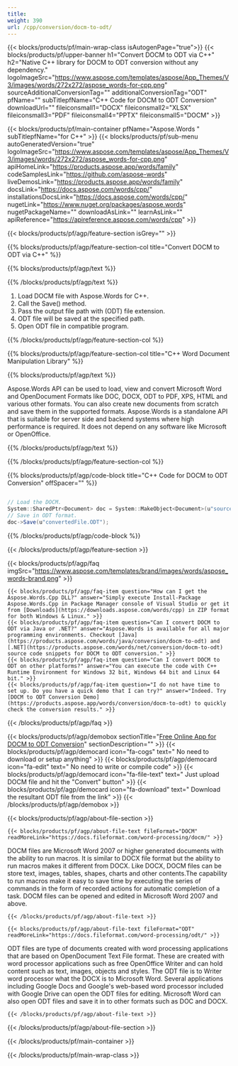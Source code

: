 ```yaml
---
title:  
weight: 390
url: /cpp/conversion/docm-to-odt/ 
---
```


{{< blocks/products/pf/main-wrap-class isAutogenPage="true">}}
{{< blocks/products/pf/upper-banner h1="Convert DOCM to ODT via C++" h2="Native C++ library for DOCM to ODT conversion without any dependency." logoImageSrc="https://www.aspose.com/templates/aspose/App_Themes/V3/images/words/272x272/aspose_words-for-cpp.png" sourceAdditionalConversionTag="" additionalConversionTag="ODT" pfName="" subTitlepfName="C++ Code for DOCM to ODT Conversion" downloadUrl="" fileiconsmall1="DOCX" fileiconsmall2="XLSX" fileiconsmall3="PDF" fileiconsmall4="PPTX" fileiconsmall5="DOCM" >}}

{{< blocks/products/pf/main-container pfName="Aspose.Words " subTitlepfName="for C++" >}}
{{< blocks/products/pf/sub-menu autoGeneratedVersion="true" logoImageSrc="https://www.aspose.com/templates/aspose/App_Themes/V3/images/words/272x272/aspose_words-for-cpp.png" apiHomeLink="https://products.aspose.app/words/family" codeSamplesLink="https://github.com/aspose-words" liveDemosLink="https://products.aspose.app/words/family" docsLink="https://docs.aspose.com/words/cpp/" installationsDocsLink="https://docs.aspose.com/words/cpp/" nugetLink="https://www.nuget.org/packages/aspose.words" nugetPackageName="" downloadAsLink="" learnAsLink="" apiReference="https://apireference.aspose.com/words/cpp" >}}

{{< blocks/products/pf/agp/feature-section isGrey="" >}}

{{% blocks/products/pf/agp/feature-section-col title="Convert DOCM to ODT via C++" %}}

{{% blocks/products/pf/agp/text %}}

{{% /blocks/products/pf/agp/text %}}

1.  Load DOCM file with Aspose.Words for C++.
1.  Call the Save() method.
1.  Pass the output file path with (ODT) file extension.
1.  ODT file will be saved at the specified path.
1.  Open ODT file in compatible program.

{{% /blocks/products/pf/agp/feature-section-col %}}

{{% blocks/products/pf/agp/feature-section-col title="C++ Word Document Manipulation Library" %}}

{{% blocks/products/pf/agp/text %}}

 Aspose.Words API can be used to load, view and convert Microsoft Word and OpenDocument Formats like DOC, DOCX, ODT to PDF, XPS, HTML and various other formats. You can also create new documents from scratch and save them in the supported formats. Aspose.Words is a standalone API that is suitable for server side and backend systems where high performance is required. It does not depend on any software like Microsoft or OpenOffice.

{{% /blocks/products/pf/agp/text %}}

{{% /blocks/products/pf/agp/feature-section-col %}}

{{% blocks/products/pf/agp/code-block title="C++ Code for DOCM to ODT Conversion" offSpacer="" %}}

```cs

// Load the DOCM.
System::SharedPtr<Document> doc = System::MakeObject<Document>(u"sourceFile.docm");
// Save in ODT format.
doc->Save(u"convertedFile.ODT");

```

{{% /blocks/products/pf/agp/code-block %}}

{{< /blocks/products/pf/agp/feature-section >}}

{{< blocks/products/pf/agp/faq imgSrc="https://www.aspose.com/templates/brand/images/words/aspose_words-brand.png" >}}

    {{< blocks/products/pf/agp/faq-item question="How can I get the Aspose.Words.Cpp DLL?" answer="Simply execute Install-Package Aspose.Words.Cpp in Package Manager console of Visual Studio or get it from [Downloads](https://downloads.aspose.com/words/cpp) in ZIP format for both Windows & Linux." >}}
    {{< blocks/products/pf/agp/faq-item question="Can I convert DOCM to ODT via Java or .NET?" answer="Aspose.Words is available for all major programming environments. Checkout [Java](https://products.aspose.com/words/java/conversion/docm-to-odt) and [.NET](https://products.aspose.com/words/net/conversion/docm-to-odt) source code snippets for DOCM to ODT conversion." >}}
    {{< blocks/products/pf/agp/faq-item question="Can I convert DOCM to ODT on other platforms?" answer="You can execute the code with C++ Runtime Environment for Windows 32 bit, Windows 64 bit and Linux 64 bit." >}}
    {{< blocks/products/pf/agp/faq-item question="I do not have time to set up. Do you have a quick demo that I can try?" answer="Indeed. Try [DOCM to ODT Conversion Demo](https://products.aspose.app/words/conversion/docm-to-odt) to quickly check the conversion results." >}}
 
{{< /blocks/products/pf/agp/faq >}}

<!-- aboutfile Starts -->

{{< blocks/products/pf/agp/demobox sectionTitle="[Free Online App for DOCM to ODT Conversion](https://products.aspose.app/words/conversion/docm-to-odt)" sectionDescription="" >}}
        {{< blocks/products/pf/agp/democard icon="fa-cogs" text=" No need to download or setup anything" >}}
        {{< blocks/products/pf/agp/democard icon="fa-edit" text=" No need to write or compile code" >}}
        {{< blocks/products/pf/agp/democard icon="fa-file-text" text=" Just upload DOCM file and hit the \"Convert\" button" >}}
        {{< blocks/products/pf/agp/democard icon="fa-download" text=" Download the resultant ODT file from the link" >}}
{{< /blocks/products/pf/agp/demobox >}}

{{< blocks/products/pf/agp/about-file-section >}}

    {{< blocks/products/pf/agp/about-file-text fileFormat="DOCM" readMoreLink="https://docs.fileformat.com/word-processing/docm/" >}}
DOCM files are Microsoft Word 2007 or higher generated documents with the ability to run macros. It is similar to DOCX file format but the ability to run macros makes it different from DOCX. Like DOCX, DOCM files can be store text, images, tables, shapes, charts and other contents.The capability to run macros make it easy to save time by executing the series of commands in the form of recorded actions for automatic completion of a task. DOCM files can be opened and edited in Microsoft Word 2007 and above.

    {{< /blocks/products/pf/agp/about-file-text >}}

    {{< blocks/products/pf/agp/about-file-text fileFormat="ODT" readMoreLink="https://docs.fileformat.com/word-processing/odt/" >}}
ODT files are type of documents created with word processing applications that are based on OpenDocument Text File format. These are created with word processor applications such as free OpenOffice Writer and can hold content such as text, images, objects and styles. The ODT file is to Writer word processor what the DOCX is to Microsoft Word. Several applications including Google Docs and Google's web-based word processor included with Google Drive can open the ODT files for editing. Microsoft Word can also open ODT files and save it in to other formats such as DOC and DOCX.

    {{< /blocks/products/pf/agp/about-file-text >}}

{{< /blocks/products/pf/agp/about-file-section >}}

<!-- aboutfile Ends -->

{{< /blocks/products/pf/main-container >}}
    
{{< /blocks/products/pf/main-wrap-class >}}